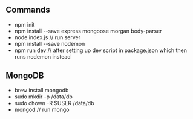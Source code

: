 ## Commands
* npm init
* npm install --save express mongoose morgan body-parser
* node index.js // run server
* npm install --save nodemon
* npm run dev // after setting up dev script in package.json which then runs nodemon instead

## MongoDB
* brew install mongodb
* sudo mkdir -p /data/db
* sudo chown -R $USER /data/db
* mongod // run mongo